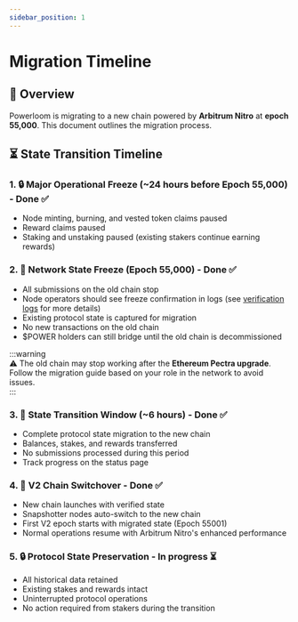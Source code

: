 ```yaml
---  
sidebar_position: 1  
---  
```


# Migration Timeline  

## 🚀 **Overview**  
Powerloom is migrating to a new chain powered by **Arbitrum Nitro** at **epoch 55,000**. This document outlines the migration process.  

## ⏳ **State Transition Timeline**  

### 1. 🔒 **Major Operational Freeze** (~24 hours before Epoch 55,000) - Done ✅
- Node minting, burning, and vested token claims paused  
- Reward claims paused  
- Staking and unstaking paused (existing stakers continue earning rewards)  

### 2. 🛑 **Network State Freeze** (Epoch 55,000) - Done ✅
- All submissions on the old chain stop  
- Node operators should see freeze confirmation in logs (see [verification logs](/docs/chain-migration/snapshotters.md#-verification-logs) for more details)
- Existing protocol state is captured for migration  
- No new transactions on the old chain  
- $POWER holders can still bridge until the old chain is decommissioned  

:::warning  
⚠️ The old chain may stop working after the **Ethereum Pectra upgrade**.  
Follow the migration guide based on your role in the network to avoid issues.  
:::  

### 3. 🔄 **State Transition Window** (~6 hours) - Done ✅
- Complete protocol state migration to the new chain  
- Balances, stakes, and rewards transferred  
- No submissions processed during this period  
- Track progress on the status page  

### 4. 🚀 **V2 Chain Switchover** - Done ✅
- New chain launches with verified state  
- Snapshotter nodes auto-switch to the new chain  
- First V2 epoch starts with migrated state (Epoch 55001)
- Normal operations resume with Arbitrum Nitro's enhanced performance  

### 5. 🔒 **Protocol State Preservation** - In progress ⏳
- All historical data retained  
- Existing stakes and rewards intact  
- Uninterrupted protocol operations  
- No action required from stakers during the transition
